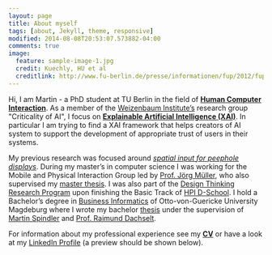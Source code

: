 ```yaml
---
layout: page
title: About myself
tags: [about, Jekyll, theme, responsive]
modified: 2014-08-08T20:53:07.573882-04:00
comments: true
image:
  feature: sample-image-1.jpg
  credit: Kuechly, HU et al
  creditlink: http://www.fu-berlin.de/presse/informationen/fup/2012/fup_12_252/
---
```

Hi, I am Martin - a PhD student at TU Berlin in the field of **[Human Computer Interaction](http://en.wikipedia.org/wiki/Human–computer_interaction.)**.
As a member of the [Weizenbaum Institute’s](https://vernetzung-und-gesellschaft.de/english/) research group "Criticality of AI",
I focus on **[Explainable Artificial Intelligence (XAI)](https://en.wikipedia.org/wiki/Explainable_Artificial_Intelligence)**.
In particular I am trying to find a XAI framework that helps creators of AI system to support the development of appropriate trust of users in their systems.

My previous research was focused around [*spatial input for peephole displays*](/../SpatialTrackingForHandhelds).
During my master’s in computer science I was working for the Mobile and Physical Interaction Group led by [Prof. Jörg Müller](http://joergmueller.info), who also supervised my [master thesis](/pub/MasterThesis.pdf).
I was also part of the [Design Thinking Research Program](https://hpi.de/dtrp/programm/uebersicht.html) upon finishing the Basic Track of [HPI D-School](https://hpi.de/en/school-of-design-thinking/hpi-d-school.html).
I hold a Bachelor’s degree in [Business Informatics](https://farafin.de/studieninteressenten/bachelor/wirtschaftsinformatik) of Otto-von-Guericke University Magdeburg where I wrote my bachelor [thesis](/pub/BachelorThesis.pdf) under the supervision of [Martin Spindler](https://isgwww.cs.uni-magdeburg.de/isg/spindler.html) and [Prof. Raimund Dachselt](http://mt.inf.tu-dresden.de/~dachselt/).


For information about my professional experience see my [**CV**](/pub/schuessler_cv.pdf) or have a look at my [LinkedIn Profile](https://www.linkedin.com/in/schuesslerm) (a preview should be shown below).

<script src="//platform.linkedin.com/in.js" type="text/javascript"></script>
<script type="IN/MemberProfile" data-id="https://www.linkedin.com/in/schuesslerm" data-format="inline"></script>
